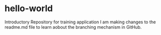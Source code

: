 # hello-world
Introductory Repository for training application
I am making changes to the readme.md file
to learn aobout the branching mechanism
in GitHub.

